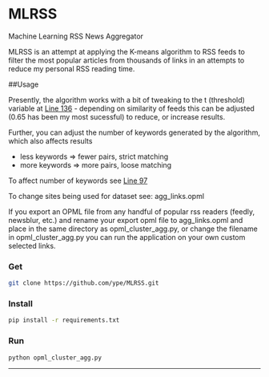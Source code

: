 MLRSS
=====

Machine Learning RSS News Aggregator

MLRSS is an attempt at applying the K-means algorithm to RSS feeds to filter the most popular articles from thousands of links in an attempts to reduce my personal RSS reading time.

##Usage

Presently, the algorithm works with a bit of tweaking to the t (threshold) variable at [Line 136](opml_cluster_agg.py#L136) - depending on similarity of feeds this can be adjusted (0.65 has been my most sucessful) to reduce, or increase results.

Further, you can adjust the number of keywords generated by the algorithm, which also affects results 

- less keywords => fewer pairs, strict matching 
- more keywords => more pairs, loose matching

To affect number of keywords see [Line 97](opml_cluster_agg.py#L97)

To change sites being used for dataset see: agg_links.opml

If you export an OPML file from any handful of popular rss readers (feedly, newsblur, etc.) and rename your export opml file to agg_links.opml and place in the same directory as opml_cluster_agg.py, or change the filename in opml_cluster_agg.py you can run the application on your own custom selected links.

### Get

```bash
git clone https://github.com/ype/MLRSS.git
```

### Install

```bash
pip install -r requirements.txt
```

### Run

```bash
python opml_cluster_agg.py

```

*****
